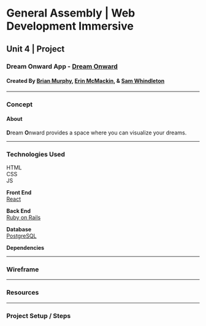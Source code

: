 # General Assembly | Web Development Immersive

## Unit 4 | Project

### Dream Onward App - [Dream Onward](https://dream-onward.herokuapp.com/)

#### Created By [Brian Murphy](https://github.com/BrianMurphy89), [Erin McMackin](https://github.com/erinmcmackin), & [Sam Whindleton](https://github.com/samwhindleton)

---

### Concept

#### About

**D**ream **O**nward provides a space where you can visualize your dreams.

---

### Technologies Used

HTML  
CSS  
JS

**Front End**  
[React](https://reactjs.org/)  

**Back End**  
[Ruby on Rails](http://rubyonrails.org/)  

**Database**  
[PostgreSQL](https://www.postgresql.org/)  

**Dependencies**  

---

### Wireframe

---

### Resources

---

### Project Setup / Steps

